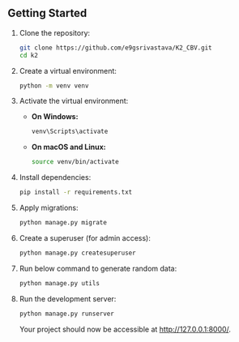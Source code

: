 

## Getting Started

1. Clone the repository:

    ```bash
    git clone https://github.com/e9gsrivastava/K2_CBV.git
    cd k2
    ```

2. Create a virtual environment:

    ```bash
    python -m venv venv
    ```

3. Activate the virtual environment:

    - **On Windows:**

        ```bash
        venv\Scripts\activate
        ```

    - **On macOS and Linux:**

        ```bash
        source venv/bin/activate
        ```

4. Install dependencies:

    ```bash
    pip install -r requirements.txt
    ```

5. Apply migrations:

    ```bash
    python manage.py migrate
    ```

6. Create a superuser (for admin access):

    ```bash
    python manage.py createsuperuser
    ```

7. Run below command to generate random data:

    ```bash
    python manage.py utils
    ```

8. Run the development server:

    ```bash
    python manage.py runserver
    ```

   Your project should now be accessible at http://127.0.0.1:8000/.
